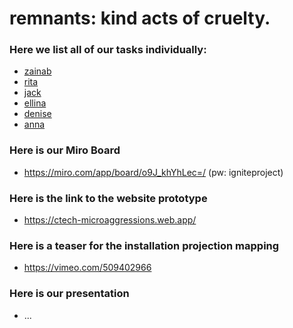 # remnants: kind acts of cruelty.

### Here we list all of our tasks individually:
- [zainab](./tasks/zainab.md)
- [rita](./tasks/rita.md)
- [jack](./tasks/jack.md)
- [ellina](./tasks/ellina.md)
- [denise](./tasks/denise.md)
- [anna](./tasks/anna.md)

### Here is our Miro Board
- https://miro.com/app/board/o9J_khYhLec=/ (pw: igniteproject)

### Here is the link to the website prototype
- https://ctech-microaggressions.web.app/

### Here is a teaser for the installation projection mapping
- https://vimeo.com/509402966

### Here is our presentation
- ...
